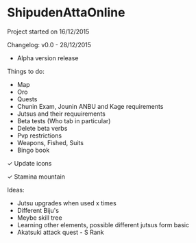 # ShipudenAttaOnline

Project started on 16/12/2015

Changelog:
v0.0 - 28/12/2015
- Alpha version release

Things to do:
- Map
- Oro
- Quests
- Chunin Exam, Jounin ANBU and Kage requirements
- Jutsus and their requuirements
- Beta tests (Who tab in particular)
- Delete beta verbs
- Pvp restrictions
- Weapons, Fished, Suits
- Bingo book

✓ Update icons

✓ Stamina mountain

Ideas:
- Jutsu upgrades when used x times
- Different Biju's
- Meybe skill tree
- Learning other elements, possible different jutsus form basic
- Akatsuki attack quest - S Rank
